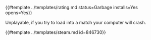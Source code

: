 {{#template ../templates/rating.md status=Garbage installs=Yes opens=Yes}}

Unplayable, if you try to load into a match your computer will crash.

{{#template ../templates/steam.md id=846730}}
